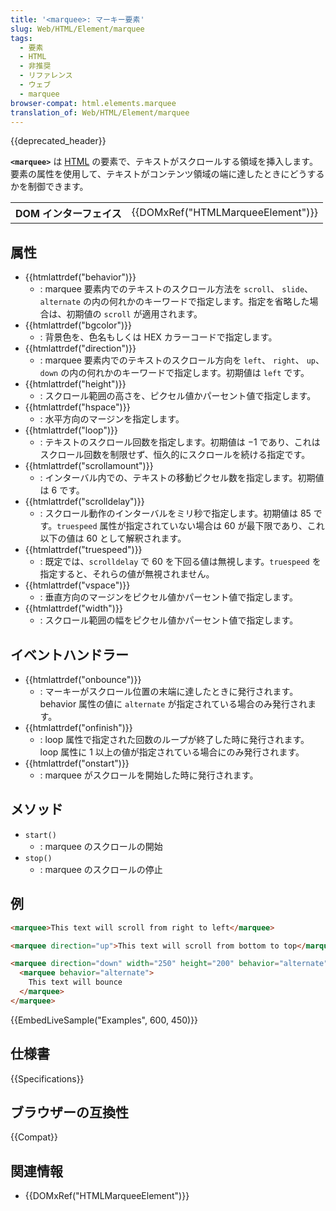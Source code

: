 ```yaml
---
title: '<marquee>: マーキー要素'
slug: Web/HTML/Element/marquee
tags:
  - 要素
  - HTML
  - 非推奨
  - リファレンス
  - ウェブ
  - marquee
browser-compat: html.elements.marquee
translation_of: Web/HTML/Element/marquee
---
```


{{deprecated_header}}

**`<marquee>`** は [HTML](/ja/docs/Web/HTML) の要素で、テキストがスクロールする領域を挿入します。要素の属性を使用して、テキストがコンテンツ領域の端に達したときにどうするかを制御できます。

<table class="properties">
  <tbody>
    <tr>
      <th scope="row">DOM インターフェイス</th>
      <td>{{DOMxRef("HTMLMarqueeElement")}}</td>
    </tr>
  </tbody>
</table>

## 属性

- {{htmlattrdef("behavior")}}
  - : marquee 要素内でのテキストのスクロール方法を `scroll`、 `slide`、`alternate` の内の何れかのキーワードで指定します。指定を省略した場合は、初期値の `scroll` が適用されます。
- {{htmlattrdef("bgcolor")}}
  - : 背景色を、色名もしくは HEX カラーコードで指定します。
- {{htmlattrdef("direction")}}
  - : marquee 要素内でのテキストのスクロール方向を `left`、 `right`、 `up`、 `down` の内の何れかのキーワードで指定します。初期値は `left` です。
- {{htmlattrdef("height")}}
  - : スクロール範囲の高さを、ピクセル値かパーセント値で指定します。
- {{htmlattrdef("hspace")}}
  - : 水平方向のマージンを指定します。
- {{htmlattrdef("loop")}}
  - : テキストのスクロール回数を指定します。初期値は −1 であり、これはスクロール回数を制限せず、恒久的にスクロールを続ける指定です。
- {{htmlattrdef("scrollamount")}}
  - : インターバル内での、テキストの移動ピクセル数を指定します。初期値は 6 です。
- {{htmlattrdef("scrolldelay")}}
  - : スクロール動作のインターバルをミリ秒で指定します。初期値は 85 です。`truespeed` 属性が指定されていない場合は 60 が最下限であり、これ以下の値は 60 として解釈されます。
- {{htmlattrdef("truespeed")}}
  - : 既定では、`scrolldelay` で 60 を下回る値は無視します。`truespeed` を指定すると、それらの値が無視されません。
- {{htmlattrdef("vspace")}}
  - : 垂直方向のマージンをピクセル値かパーセント値で指定します。
- {{htmlattrdef("width")}}
  - : スクロール範囲の幅をピクセル値かパーセント値で指定します。

## イベントハンドラー

- {{htmlattrdef("onbounce")}}
  - : マーキーがスクロール位置の末端に達したときに発行されます。 behavior 属性の値に `alternate` が指定されている場合のみ発行されます。
- {{htmlattrdef("onfinish")}}
  - : loop 属性で指定された回数のループが終了した時に発行されます。 loop 属性に 1 以上の値が指定されている場合にのみ発行されます。
- {{htmlattrdef("onstart")}}
  - : marquee がスクロールを開始した時に発行されます。

## メソッド

- `start()`
  - : marquee のスクロールの開始
- `stop()`
  - : marquee のスクロールの停止

## 例

```html
<marquee>This text will scroll from right to left</marquee>

<marquee direction="up">This text will scroll from bottom to top</marquee>

<marquee direction="down" width="250" height="200" behavior="alternate" style="border:solid">
  <marquee behavior="alternate">
    This text will bounce
  </marquee>
</marquee>
```

{{EmbedLiveSample("Examples", 600, 450)}}

## 仕様書

{{Specifications}}

## ブラウザーの互換性

{{Compat}}

## 関連情報

- {{DOMxRef("HTMLMarqueeElement")}}
